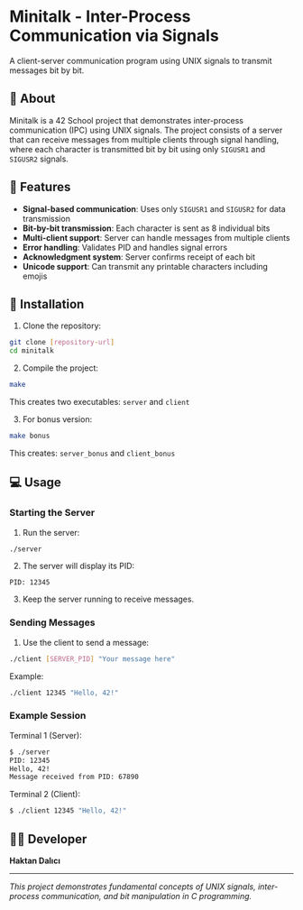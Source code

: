 # Minitalk - Inter-Process Communication via Signals

A client-server communication program using UNIX signals to transmit messages bit by bit.

## 🎯 About

Minitalk is a 42 School project that demonstrates inter-process communication (IPC) using UNIX signals. The project consists of a server that can receive messages from multiple clients through signal handling, where each character is transmitted bit by bit using only `SIGUSR1` and `SIGUSR2` signals.

## 🚀 Features

- **Signal-based communication**: Uses only `SIGUSR1` and `SIGUSR2` for data transmission
- **Bit-by-bit transmission**: Each character is sent as 8 individual bits
- **Multi-client support**: Server can handle messages from multiple clients
- **Error handling**: Validates PID and handles signal errors
- **Acknowledgment system**: Server confirms receipt of each bit
- **Unicode support**: Can transmit any printable characters including emojis



## 🔧 Installation

1. Clone the repository:
```bash
git clone [repository-url]
cd minitalk
```

2. Compile the project:
```bash
make
```

This creates two executables: `server` and `client`

3. For bonus version:
```bash
make bonus
```

This creates: `server_bonus` and `client_bonus`

## 💻 Usage

### Starting the Server

1. Run the server:
```bash
./server
```

2. The server will display its PID:
```
PID: 12345
```

3. Keep the server running to receive messages.

### Sending Messages

1. Use the client to send a message:
```bash
./client [SERVER_PID] "Your message here"
```

Example:
```bash
./client 12345 "Hello, 42!"
```

### Example Session

Terminal 1 (Server):
```bash
$ ./server
PID: 12345
Hello, 42!
Message received from PID: 67890
```

Terminal 2 (Client):
```bash
$ ./client 12345 "Hello, 42!"
```



## 👨‍💻 Developer

**Haktan Dalıcı**

---

*This project demonstrates fundamental concepts of UNIX signals, inter-process communication, and bit manipulation in C programming.*
